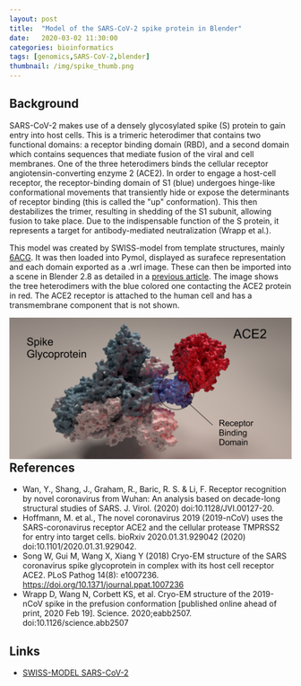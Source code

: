 ```yaml
---
layout: post
title:  "Model of the SARS-CoV-2 spike protein in Blender"
date:   2020-03-02 11:30:00
categories: bioinformatics
tags: [genomics,SARS-CoV-2,blender]
thumbnail: /img/spike_thumb.png
---
```


## Background

SARS-CoV-2 makes use of a densely glycosylated spike (S) protein to gain entry into host cells. This is a trimeric heterodimer that contains two functional domains: a receptor binding domain (RBD), and a second domain which contains sequences that mediate fusion of the viral and cell membranes. One of the three heterodimers binds the cellular receptor angiotensin-converting enzyme 2 (ACE2). In order to engage a host-cell receptor, the receptor-binding domain of S1 (blue) undergoes hinge-like conformational movements that transiently hide or expose the determinants of receptor binding (this is called the  "up" conformation). This then destabilizes the  trimer, resulting in shedding of the S1 subunit, allowing fusion to take place. Due to the indispensable function of the S protein, it represents a target for antibody-mediated neutralization (Wrapp et al.).

This model was created by SWISS-model from template structures, mainly [6ACG](https://www.rcsb.org/structure/6acg). It was then loaded into Pymol, displayed as surafece representation and each domain exported as a .wrl image. These can then be imported into a scene in Blender 2.8 as detailed in a [previous article](/bioinformatics/proteins-blender). The image shows the tree heterodimers with the blue colored one contacting the ACE2 protein in red. The ACE2 receptor is attached to the human cell and has a transmembrane component that is not shown.

<div style="width: auto; float:left;">
 <a href="/img/sarscov2_spike_blender.png"> <img class="scaled" src="/img/sarscov2_spike_blender.png"></a>
</div>


## References

* Wan, Y., Shang, J., Graham, R., Baric, R. S. & Li, F. Receptor recognition by novel coronavirus from Wuhan: An analysis based on decade-long structural studies of SARS. J. Virol. (2020) doi:10.1128/JVI.00127-20.
* Hoffmann, M. et al., The novel coronavirus 2019 (2019-nCoV) uses the SARS-coronavirus receptor ACE2 and the cellular protease TMPRSS2 for entry into target cells. bioRxiv 2020.01.31.929042 (2020) doi:10.1101/2020.01.31.929042.
* Song W, Gui M, Wang X, Xiang Y (2018) Cryo-EM structure of the SARS coronavirus spike glycoprotein in complex with its host cell receptor ACE2. PLoS Pathog 14(8): e1007236. https://doi.org/10.1371/journal.ppat.1007236
* Wrapp D, Wang N, Corbett KS, et al. Cryo-EM structure of the 2019-nCoV spike in the prefusion conformation [published online ahead of print, 2020 Feb 19]. Science. 2020;eabb2507. doi:10.1126/science.abb2507

## Links

* [SWISS-MODEL SARS-CoV-2](https://swissmodel.expasy.org/repository/species/2697049)
